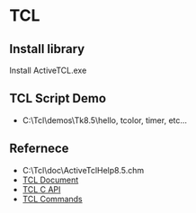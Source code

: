 # TCL

## Install library

Install ActiveTCL.exe

## TCL Script Demo

* C:\Tcl\demos\Tk8.5\hello, tcolor, timer, etc...

## Refernece

* C:\Tcl\doc\ActiveTclHelp8.5.chm
* [TCL Document](https://www.tcl.tk/man/tcl/contents.htm)
* [TCL C API](https://www.tcl.tk/man/tcl/TclLib/contents.htm)
* [TCL Commands](https://www.tcl.tk/man/tcl/TclCmd/contents.htm)
